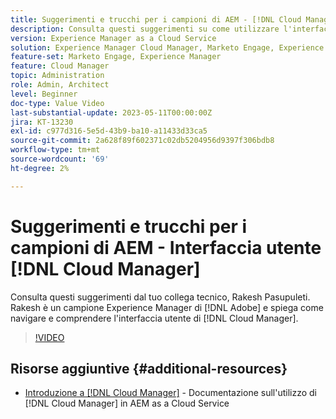 ```yaml
---
title: Suggerimenti e trucchi per i campioni di AEM - [!DNL Cloud Manager] UI
description: Consulta questi suggerimenti su come utilizzare l'interfaccia utente di  [!DNL Cloud Manager] dal campione ed esperto di AEM, Rakesh Pasupuleti.
version: Experience Manager as a Cloud Service
solution: Experience Manager Cloud Manager, Marketo Engage, Experience Manager
feature-set: Marketo Engage, Experience Manager
feature: Cloud Manager
topic: Administration
role: Admin, Architect
level: Beginner
doc-type: Value Video
last-substantial-update: 2023-05-11T00:00:00Z
jira: KT-13230
exl-id: c977d316-5e5d-43b9-ba10-a11433d33ca5
source-git-commit: 2a628f89f602371c02db5204956d9397f306bdb8
workflow-type: tm+mt
source-wordcount: '69'
ht-degree: 2%

---
```


# Suggerimenti e trucchi per i campioni di AEM - Interfaccia utente [!DNL Cloud Manager]

Consulta questi suggerimenti dal tuo collega tecnico, Rakesh Pasupuleti. Rakesh è un campione Experience Manager di [!DNL Adobe] e spiega come navigare e comprendere l&#39;interfaccia utente di [!DNL Cloud Manager].

>[!VIDEO](https://video.tv.adobe.com/v/3419298?quality=12&learn=on)

## Risorse aggiuntive {#additional-resources}

* [Introduzione a [!DNL Cloud Manager]](https://experienceleague.adobe.com/docs/experience-manager-cloud-service/content/onboarding/concepts/cloud-manager-introduction.html) - Documentazione sull&#39;utilizzo di [!DNL Cloud Manager] in AEM as a Cloud Service
